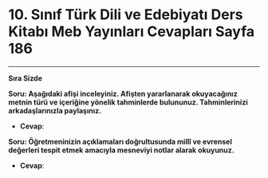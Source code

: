 # 10. Sınıf Türk Dili ve Edebiyatı Ders Kitabı Meb Yayınları Cevapları Sayfa 186

---

**Sıra Sizde**

**Soru: Aşağıdaki afişi inceleyiniz. Afişten yararlanarak okuyacağınız metnin türü ve içeriğine yönelik tahminlerde bulununuz. Tahminlerinizi arkadaşlarınızla paylaşınız.**

-   **Cevap**:

**Soru: Öğretmeninizin açıklamaları doğrultusunda millî ve evrensel değerleri tespit etmek amacıyla mesneviyi notlar alarak okuyunuz.**

-   **Cevap**: